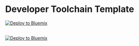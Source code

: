 # Developer Toolchain Template
<a href="https://console.ng.bluemix.net/devops/setup/deploy/" target="_blank"><img src="http://bluemix.net/deploy/button.png" alt="Deploy to Bluemix"/><a/>
<br/><br/>

<a href="https://console.ng.bluemix.net/devops/setup/deploy?repository=https://github.com/ksh0430/tool_template_developer" target="_blank"><img src="http://bluemix.net/deploy/button.png" alt="Deploy to Bluemix"/><a/>
<br/><br/>
